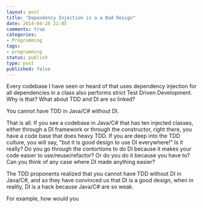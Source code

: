 ```yaml
---
layout: post
title: "Dependency Injection is a a Bad Design"
date: 2014-04-28 22:05
comments: true
categories: 
- Programming
tags:
- programming
status: publish
type: post
published: false
---
```


Every codebase I have seen or heard of that uses dependency injection
for all dependencies in a class also performs strict Test Driven
Development. Why is that?  What about TDD and DI are so linked?

You cannot have TDD in Java/C# without DI.

That is all. If you see a codebase in Java/C# that has ten injected
classes, either through a DI framework or through the constructor,
right there, you have a code base that does heavy TDD. If you are deep
into the TDD culture, you will say, "but it is good design to use DI
everywhere!" Is it really? Do you go through the contortions to do DI
because it makes your code easier to use/reuse/refactor? Or do you do
it because you have to? Can you think of any case where DI made
anything easier?

The TDD proponents realized that you cannot have TDD without DI in
Java/C#, and so they have convinced us that DI is a good design, when
in reality, DI is a hack because Java/C# are so weak.

For example, how would you

